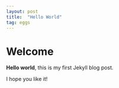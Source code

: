 ```yaml
---
layout: post
title:  "Hello World"
tag: eggs
---
```


# Welcome

**Hello world**, this is my first Jekyll blog post.

I hope you like it!
